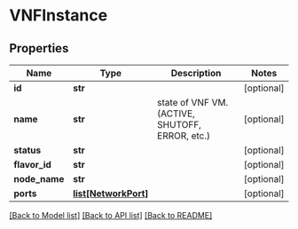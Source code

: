 # VNFInstance

## Properties
Name | Type | Description | Notes
------------ | ------------- | ------------- | -------------
**id** | **str** |  | [optional] 
**name** | **str** | state of VNF VM. (ACTIVE, SHUTOFF, ERROR, etc.) | [optional] 
**status** | **str** |  | [optional] 
**flavor_id** | **str** |  | [optional] 
**node_name** | **str** |  | [optional] 
**ports** | [**list[NetworkPort]**](NetworkPort.md) |  | [optional] 

[[Back to Model list]](../README.md#documentation-for-models) [[Back to API list]](../README.md#documentation-for-api-endpoints) [[Back to README]](../README.md)


